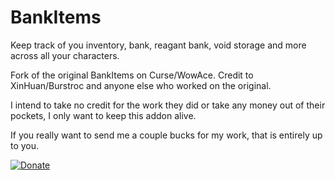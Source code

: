 # BankItems
Keep track of you inventory, bank, reagant bank, void storage and more across all your characters. 

Fork of the original BankItems on Curse/WowAce. Credit to XinHuan/Burstroc and anyone else who worked on the original.

I intend to take no credit for the work they did or take any money out of their pockets, I only want to keep this addon alive.

If you really want to send me a couple bucks for my work, that is entirely up to you.

[![Donate](https://img.shields.io/badge/Donate-PayPal-green.svg)](https://www.paypal.com/cgi-bin/webscr?cmd=_s-xclick&hosted_button_id=XTFVYNFC5S4CW)
